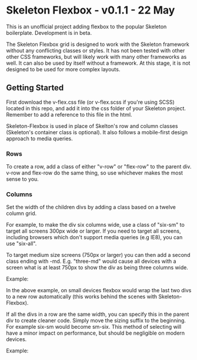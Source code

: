 # Skeleton Flexbox - v0.1.1 - 22 May

This is an unofficial project adding flexbox to the popular Skeleton boilerplate. Development is in beta.

The Skeleton Flexbox grid is designed to work with the Skeleton framework without any conflicting classes or styles. It has not been tested with other other CSS frameworks, but will likely work with many other frameworks as well. It can also be used by itself without a framework. At this stage, it is not designed to be used for more complex layouts.


## Getting Started
First download the v-flex.css file (or v-flex.scss if you're using SCSS) located in this repo, and add it into the css folder of your Skeleton project. Remember to add a reference to this file in the html.

Skeleton-Flexbox is used in place of Skelton's row and column classes (Skeleton's container class is optional). It also follows a mobile-first design approach to media queries.

### Rows
To create a row, add a class of either "v-row" or "flex-row" to the parent div. v-row and flex-row do the same thing, so use whichever makes the most sense to you.

### Columns
Set the width of the children divs by adding a class based on a twelve column grid.

For example, to make the div six columns wide, use a class of "six-sm" to target all screens 300px wide or larger. If you need to target all screens, including browsers which don't support media queries (e.g IE8), you can use "six-all".

To target medium size screens (750px or larger) you can then add a second class ending with -md. E.g. "three-md" would cause all devices with a screen what is at least 750px to show the div as being three columns wide.

Example:

<div class="v-row">
  <div class="six-sm three-md"></div>
  <div class="six-sm three-md"></div>
  <div class="six-sm three-md""></div>
  <div class="six-sm three-md""></div>
</div>

In the above example, on small devices flexbox would wrap the last two divs to a new row automatically (this works behind the scenes with Skeleton-Flexbox).

If all the divs in a row are the same width, you can specify this in the parent div to create cleaner code. Simply move the sizing suffix to the beginning. For example six-sm would become sm-six. This method of selecting will have a minor impact on performance, but should be negligible on modern devices.

Example:

<div class="v-row sm-six md-three">
  <div></div>
  <div></div>
  <div></div>
  <div></div>
</div>
